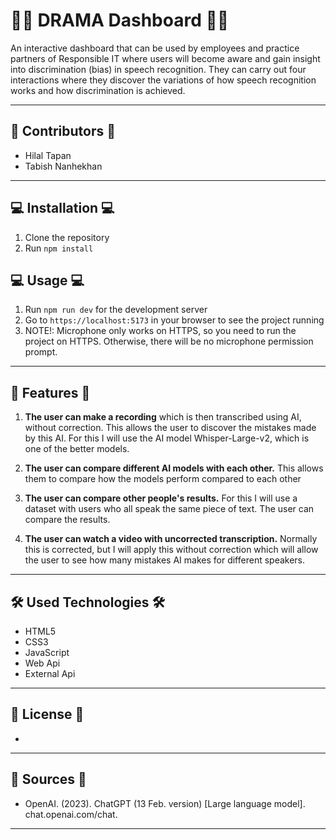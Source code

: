 # 👋🏼 DRAMA Dashboard 👋🏼
An interactive dashboard that can be used by employees and practice partners of Responsible IT where users will become aware and gain insight into discrimination (bias) in speech recognition. They can carry out four interactions where they discover the variations of how speech recognition works and how discrimination is achieved. 

***

## 👤 Contributors 👤
* Hilal Tapan
* Tabish Nanhekhan

***

## 💻 Installation 💻
1. Clone the repository
2. Run `npm install`

## 💻 Usage 💻
1. Run `npm run dev` for the development server
2. Go to `https://localhost:5173` in your browser to see the project running
3. NOTE!: Microphone only works on HTTPS, so you need to run the project on HTTPS. Otherwise, there will be no microphone permission prompt.

***

## 🔎 Features 🔎
1. **The user can make a recording**
which is then transcribed using AI, without correction. This allows the user to discover the mistakes made by this AI. For this I will use the AI ​​model Whisper-Large-v2, which is one of the better models.

2. **The user can compare different AI models with each other.**
This allows them to compare how the models perform compared to each other

3. **The user can compare other people's results.**
For this I will use a dataset with users who all speak the same piece of text. The user can compare the results.

4. **The user can watch a video with uncorrected transcription.** 
Normally this is corrected, but I will apply this without correction which will allow the user to see how many mistakes AI makes for different speakers.

***

## 🛠️ Used Technologies 🛠️
* HTML5
* CSS3
* JavaScript
* Web Api
* External Api

***

## 📄  License 📄 
-

***

## 	📁 Sources 	📁
* OpenAI. (2023). ChatGPT (13 Feb. version) [Large language model]. chat.openai.com/chat. 
  

---


